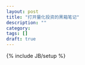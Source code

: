 ```yaml
---
layout: post
title: "打开量化投资的黑箱笔记"
description: ""
category: 
tags: []
draft: true
---
```

{% include JB/setup %}
